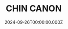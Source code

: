 ---
date: 2024-09-26T00:00:00.000Z
description: Scratch built canon @boxcar_bret made to be attached to the chin of an atat model from Star Wars.
draft: false
icon: 2024-09-26-chin-canon.webp
language: en
title: CHIN CANON
link: https://www.instagram.com/p/DAXlTClRcK8/
alt: A scratch built atat chin canon model being held by a left hand. In the background are a small set of black drawers for model parts.

---